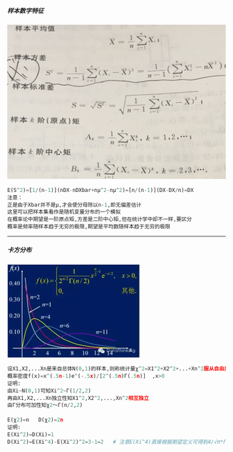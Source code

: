 ##### 样本数字特征
![Image](https://github.com/forthcoming/essay/blob/master/ml/source/样本数字特征.jpg)          
```python
E(S^2)=[1/(n-1)](nDX-nDXbar+nμ^2-nμ^2)=[n/(n-1)](DX-DX/n)=DX
注意：
正是由于Xbar并不是μ,才会使分母除以n-1,即无偏差估计
这里可以把样本集看作是随机变量分布的一个模拟
在概率论中期望是一阶原点矩,方差是二阶中心矩,但在统计学中却不一样,要区分
概率是频率随样本趋于无穷的极限,期望是平均数随样本趋于无穷的极限
```

---
##### 卡方分布
![Image](https://github.com/forthcoming/essay/blob/master/ml/source/卡方分布.png)          
```python
设X1,X2,...Xn是来自总体N(0,1)的样本,则称统计量χ^2=X1^2+X2^2+...+Xn^2服从自由度为n的χ2分布
概率密度f(x)=x^(.5n-1)e^(-.5x)/[2^(.5n)Γ(.5n)]  ,x>0
证明: 
由Xi~N(0,1)可知Xi^2~Γ(1/2,2)
再由X1,X2,...Xn独立性知X1^2,X2^2,...,Xn^2相互独立
由Γ分布可加性知χ2～Γ(n/2,2)

E(χ2)=n   D(χ2)=2n
证明:
E(Xi^2)=D(Xi)=1
D(Xi^2)=E(Xi^4)-E(Xi^2)^2=3-1=2   # 注意E(Xi^4)直接根据期望定义可得到4/√π*Γ(2.5)=3
```
